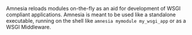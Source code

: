 Amnesia reloads modules on-the-fly as an aid for development
of WSGI compliant applications.
Amnesia is meant to be used like a standalone executable,
running on the shell like `amnesia mymodule my_wsgi_app`
or as a WSGI Middleware.